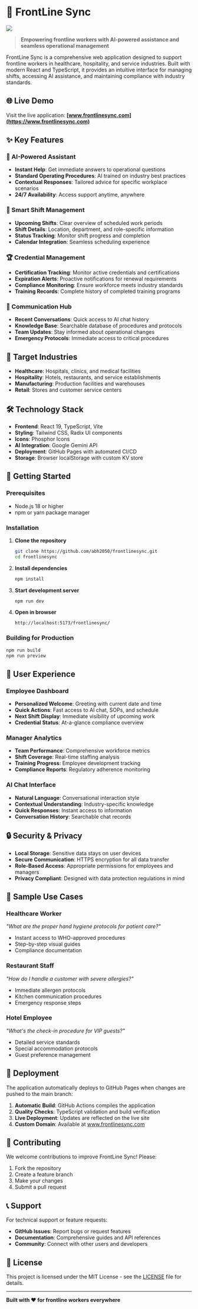 # 🏥 FrontLine Sync

![](https://github.com/abh2050/frontlinesync/blob/main/src/assets/images/WhatsApp_Image_2025-08-08_at_06.28.26.jpeg)

> **Empowering frontline workers with AI-powered assistance and seamless operational management**

FrontLine Sync is a comprehensive web application designed to support frontline workers in healthcare, hospitality, and service industries. Built with modern React and TypeScript, it provides an intuitive interface for managing shifts, accessing AI assistance, and maintaining compliance with industry standards.

## 🌐 Live Demo

Visit the live application: **[www.frontlinesync.com](https://www.frontlinesync.com)**

## ✨ Key Features

### 🤖 AI-Powered Assistant
- **Instant Help**: Get immediate answers to operational questions
- **Standard Operating Procedures**: AI trained on industry best practices
- **Contextual Responses**: Tailored advice for specific workplace scenarios
- **24/7 Availability**: Access support anytime, anywhere

### 📅 Smart Shift Management
- **Upcoming Shifts**: Clear overview of scheduled work periods
- **Shift Details**: Location, department, and role-specific information
- **Status Tracking**: Monitor shift progress and completion
- **Calendar Integration**: Seamless scheduling experience

### 🏆 Credential Management
- **Certification Tracking**: Monitor active credentials and certifications
- **Expiration Alerts**: Proactive notifications for renewal requirements
- **Compliance Monitoring**: Ensure workforce meets industry standards
- **Training Records**: Complete history of completed training programs

### 💬 Communication Hub
- **Recent Conversations**: Quick access to AI chat history
- **Knowledge Base**: Searchable database of procedures and protocols
- **Team Updates**: Stay informed about operational changes
- **Emergency Protocols**: Immediate access to critical procedures

## 🎯 Target Industries

- **Healthcare**: Hospitals, clinics, and medical facilities
- **Hospitality**: Hotels, restaurants, and service establishments
- **Manufacturing**: Production facilities and warehouses
- **Retail**: Stores and customer service centers

## 🛠️ Technology Stack

- **Frontend**: React 19, TypeScript, Vite
- **Styling**: Tailwind CSS, Radix UI components
- **Icons**: Phosphor Icons
- **AI Integration**: Google Gemini API
- **Deployment**: GitHub Pages with automated CI/CD
- **Storage**: Browser localStorage with custom KV store

## 🚀 Getting Started

### Prerequisites
- Node.js 18 or higher
- npm or yarn package manager

### Installation

1. **Clone the repository**
   ```bash
   git clone https://github.com/abh2050/frontlinesync.git
   cd frontlinesync
   ```

2. **Install dependencies**
   ```bash
   npm install
   ```

3. **Start development server**
   ```bash
   npm run dev
   ```

4. **Open in browser**
   ```
   http://localhost:5173/frontlinesync/
   ```

### Building for Production

```bash
npm run build
npm run preview
```

## 📱 User Experience

### Employee Dashboard
- **Personalized Welcome**: Greeting with current date and time
- **Quick Actions**: Fast access to AI chat, SOPs, and schedule
- **Next Shift Display**: Immediate visibility of upcoming work
- **Credential Status**: At-a-glance compliance overview

### Manager Analytics
- **Team Performance**: Comprehensive workforce metrics
- **Shift Coverage**: Real-time staffing analysis
- **Training Progress**: Employee development tracking
- **Compliance Reports**: Regulatory adherence monitoring

### AI Chat Interface
- **Natural Language**: Conversational interaction style
- **Contextual Understanding**: Industry-specific knowledge
- **Quick Responses**: Instant access to information
- **Conversation History**: Searchable chat records

## 🔒 Security & Privacy

- **Local Storage**: Sensitive data stays on user devices
- **Secure Communication**: HTTPS encryption for all data transfer
- **Role-Based Access**: Appropriate permissions for employees and managers
- **Privacy Compliant**: Designed with data protection regulations in mind

## 🌟 Sample Use Cases

### Healthcare Worker
*"What are the proper hand hygiene protocols for patient care?"*
- Instant access to WHO-approved procedures
- Step-by-step visual guides
- Compliance documentation

### Restaurant Staff
*"How do I handle a customer with severe allergies?"*
- Immediate allergen protocols
- Kitchen communication procedures
- Emergency response steps

### Hotel Employee
*"What's the check-in procedure for VIP guests?"*
- Detailed service standards
- Special accommodation protocols
- Guest preference management

## 🚀 Deployment

The application automatically deploys to GitHub Pages when changes are pushed to the main branch:

1. **Automatic Build**: GitHub Actions compiles the application
2. **Quality Checks**: TypeScript validation and build verification
3. **Live Deployment**: Updates are reflected on the live site
4. **Custom Domain**: Available at www.frontlinesync.com

## 🤝 Contributing

We welcome contributions to improve FrontLine Sync! Please:

1. Fork the repository
2. Create a feature branch
3. Make your changes
4. Submit a pull request

## 📞 Support

For technical support or feature requests:
- **GitHub Issues**: Report bugs or request features
- **Documentation**: Comprehensive guides and API references
- **Community**: Connect with other users and developers

## 📄 License

This project is licensed under the MIT License - see the [LICENSE](LICENSE) file for details.

---

**Built with ❤️ for frontline workers everywhere**
